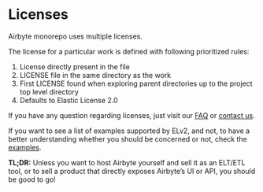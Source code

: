 # Licenses

Airbyte monorepo uses multiple licenses.

The license for a particular work is defined with following prioritized rules:

1. License directly present in the file
2. LICENSE file in the same directory as the work
3. First LICENSE found when exploring parent directories up to the project top level directory
4. Defaults to Elastic License 2.0

If you have any question regarding licenses, just visit our [FAQ](license-faq.md) or [contact us](mailto:license@airbyte.io).

If you want to see a list of examples supported by ELv2, and not, to have a better understanding whether you should be concerned or not, check the [examples](examples.md). 

**TL;DR:** Unless you want to host Airbyte yourself and sell it as an ELT/ETL tool, or to sell a product that directly exposes Airbyte’s UI or API, you should be good to go!


